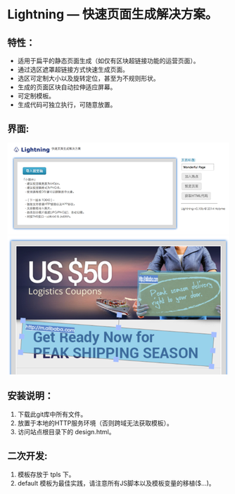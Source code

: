 Lightning — 快速页面生成解决方案。
=========


特性：
----
- 适用于扁平的静态页面生成（如仅有区块超链接功能的运营页面）。
- 通过选区遮罩超链接方式快速生成页面。
- 选区可定制大小以及旋转定位，甚至为不规则形状。
- 生成的页面区块自动拉伸适应屏幕。
- 可定制模板。
- 生成代码可独立执行，可随意放置。

界面:
----
![](https://raw.githubusercontent.com/holyme/lightning/master/_show/show-1.png)
![](https://raw.githubusercontent.com/holyme/lightning/f18ca2b6e295caeb2694cc0afbc4eb6a483af503/_show/show-2.png)

安装说明：
----
1. 下载此git库中所有文件。
2. 放置于本地的HTTP服务环境（否则跨域无法获取模板）。
3. 访问站点根目录下的 design.html。


二次开发:
----

1. 模板存放于 tpls 下。
2. default 模板为最佳实践，请注意所有JS脚本以及模板变量的移植($...)。
